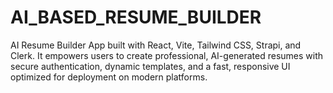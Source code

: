 # AI_BASED_RESUME_BUILDER
AI Resume Builder App built with React, Vite, Tailwind CSS, Strapi, and Clerk. It empowers users to create professional, AI-generated resumes with secure authentication, dynamic templates, and a fast, responsive UI optimized for deployment on modern platforms.
